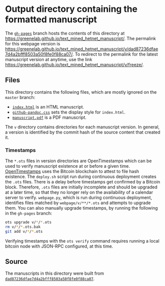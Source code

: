 # Output directory containing the formatted manuscript

The [`gh-pages`](https://github.com/greenelab/text_mined_hetnet_manuscript/tree/gh-pages) branch hosts the contents of this directory at https://greenelab.github.io/text_mined_hetnet_manuscript/.
The permalink for this webpage version is https://greenelab.github.io/text_mined_hetnet_manuscript/v/dad87236dfae7d4a2bfff8503a50f8fe0f88ca07/.
To redirect to the permalink for the latest manuscript version at anytime, use the link https://greenelab.github.io/text_mined_hetnet_manuscript/v/freeze/.

## Files

This directory contains the following files, which are mostly ignored on the `master` branch:

+ [`index.html`](index.html) is an HTML manuscript.
+ [`github-pandoc.css`](github-pandoc.css) sets the display style for `index.html`.
+ [`manuscript.pdf`](manuscript.pdf) is a PDF manuscript.

The `v` directory contains directories for each manuscript version.
In general, a version is identified by the commit hash of the source content that created it.

### Timestamps

The `*.ots` files in version directories are OpenTimestamps which can be used to verify manuscript existence at or before a given time.
[OpenTimestamps](https://opentimestamps.org/) uses the Bitcoin blockchain to attest to file hash existence.
The `deploy.sh` script run during continuous deployment creates the `.ots` files.
There is a delay before timestamps get confirmed by a Bitcoin block.
Therefore, `.ots` files are initially incomplete and should be upgraded at a later time, so that they no longer rely on the availability of a calendar server to verify.
`webpage.py`, which is run during continuous deployment, identifies files matched by `webpage/v/**/*.ots` and attempts to upgrade them.
You can also manually upgrade timestamps, by running the following in the `gh-pages` branch:

```sh
ots upgrade v/*/*.ots
rm v/*/*.ots.bak
git add v/*/*.ots
```

Verifying timestamps with the `ots verify` command requires running a local bitcoin node with JSON-RPC configured, at this time.

## Source

The manuscripts in this directory were built from
[`dad87236dfae7d4a2bfff8503a50f8fe0f88ca07`](https://github.com/greenelab/text_mined_hetnet_manuscript/commit/dad87236dfae7d4a2bfff8503a50f8fe0f88ca07).

